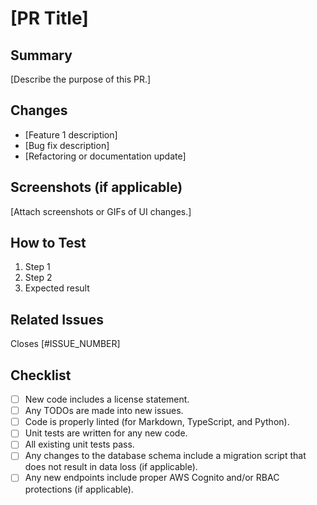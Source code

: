 # [PR Title]

## Summary

[Describe the purpose of this PR.]

## Changes

- [Feature 1 description]
- [Bug fix description]
- [Refactoring or documentation update]

## Screenshots (if applicable)

[Attach screenshots or GIFs of UI changes.]

## How to Test

1. Step 1
2. Step 2
3. Expected result

## Related Issues

Closes [#ISSUE_NUMBER]

## Checklist

- [ ] New code includes a license statement.
- [ ] Any TODOs are made into new issues.
- [ ] Code is properly linted (for Markdown, TypeScript, and Python).
- [ ] Unit tests are written for any new code.
- [ ] All existing unit tests pass.
- [ ] Any changes to the database schema include a migration script that does not result in data loss (if applicable).
- [ ] Any new endpoints include proper AWS Cognito and/or RBAC protections (if applicable).
